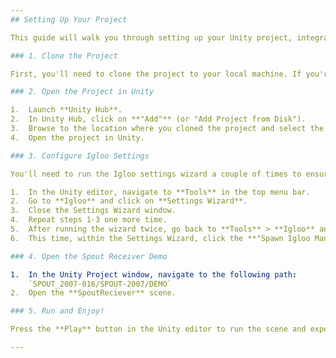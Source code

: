 ```yaml
---
## Setting Up Your Project

This guide will walk you through setting up your Unity project, integrating Igloo tools, and configuring Spout for seamless operation.

### 1. Clone the Project

First, you'll need to clone the project to your local machine. If you're unfamiliar with cloning, you'll typically use a Git client or your command line.

### 2. Open the Project in Unity

1.  Launch **Unity Hub**.
2.  In Unity Hub, click on **"Add"** (or "Add Project from Disk").
3.  Browse to the location where you cloned the project and select the project folder.
4.  Open the project in Unity.

### 3. Configure Igloo Settings

You'll need to run the Igloo settings wizard a couple of times to ensure proper configuration.

1.  In the Unity editor, navigate to **Tools** in the top menu bar.
2.  Go to **Igloo** and click on **Settings Wizard**.
3.  Close the Settings Wizard window.
4.  Repeat steps 1-3 one more time.
5.  After running the wizard twice, go back to **Tools** > **Igloo** and click on **Settings Wizard** again.
6.  This time, within the Settings Wizard, click the **"Spawn Igloo Manager"** button.

### 4. Open the Spout Receiver Demo

1.  In the Unity Project window, navigate to the following path:
    `SPOUT_2007-016/SPOUT-2007/DEMO`
2.  Open the **SpoutReciever** scene.

### 5. Run and Enjoy!

Press the **Play** button in the Unity editor to run the scene and experience the setup.

---
```



